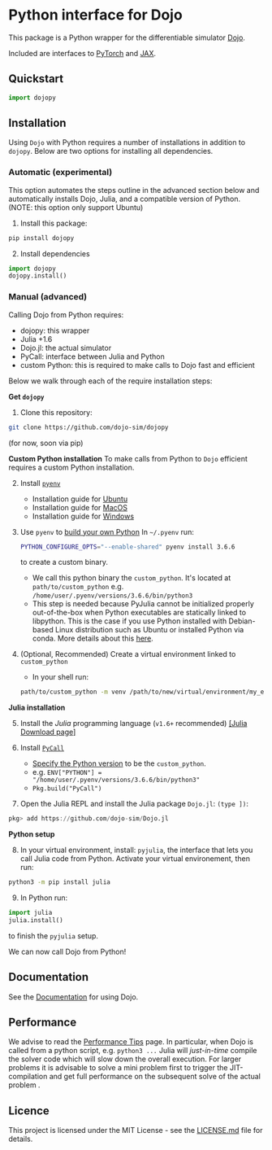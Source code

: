 # Python interface for Dojo

This package is a Python wrapper for the differentiable simulator [Dojo](https://github.com/dojo-sim/Dojo.jl).

Included are interfaces to [PyTorch](https://github.com/pytorch/pytorch) and [JAX](https://github.com/google/jax).

## Quickstart 
```python
import dojopy 

```

## Installation
Using `Dojo` with Python requires a number of installations in addition to `dojopy`. Below are two options for installing all dependencies.

### Automatic (experimental)
This option automates the steps outline in the advanced section below and automatically installs Dojo, Julia, and a compatible version of Python. (NOTE: this option only support Ubuntu)

1. Install this package:

```bash 
pip install dojopy 
```

2. Install dependencies 

```python 
import dojopy 
dojopy.install()
```

### Manual (advanced)
Calling Dojo from Python requires: 
- dojopy: this wrapper
- Julia +1.6
- Dojo.jl: the actual simulator
- PyCall: interface between Julia and Python 
- custom Python: this is required to make calls to Dojo fast and efficient 

Below we walk through each of the require installation steps: 

**Get `dojopy`**
1. Clone this repository: 

```bash
git clone https://github.com/dojo-sim/dojopy
```
(for now, soon via pip)

**Custom Python installation**
To make calls from Python to `Dojo` efficient requires a custom Python installation. 

2. Install  [`pyenv`](https://julialang.org/downloads/)
    - Installation guide for [Ubuntu](https://www.liquidweb.com/kb/how-to-install-pyenv-on-ubuntu-18-04/)
    - Installation guide for [MacOS](https://julialang.org/downloads/)
    - Installation guide for [Windows](https://julialang.org/downloads/)

3. Use `pyenv` to [build your own Python](https://pyjulia.readthedocs.io/en/stable/troubleshooting.html#ultimate-fix-build-your-own-python)
    In `~/.pyenv` run: 

    ```bash
    PYTHON_CONFIGURE_OPTS="--enable-shared" pyenv install 3.6.6
    ```

    to create a custom binary.

    - We call this python binary the `custom_python`. It's located at `path/to/custom_python` e.g. `/home/user/.pyenv/versions/3.6.6/bin/python3` 
    - This step is needed because PyJulia cannot be initialized properly out-of-the-box when Python executables are statically linked to libpython. This is the case if you use Python installed with Debian-based Linux distribution such as Ubuntu or installed Python via conda. More details about this [here](https://pyjulia.readthedocs.io/en/stable/troubleshooting.html#ultimate-fix-build-your-own-python).

4. (Optional, Recommended) Create a virtual environment linked to `custom_python`
    - In your shell run: 

    ```bash
    path/to/custom_python -m venv /path/to/new/virtual/environment/my_env
    ```

**Julia installation**

5. Install the *Julia* programming language (`v1.6+` recommended) [[Julia Download page]](https://julialang.org/downloads/)

6. Install [`PyCall`](https://github.com/JuliaPy/PyCall.jl)
     - [Specify the Python version](https://github.com/JuliaPy/PyCall.jl#specifying-the-python-version) to be the `custom_python`.
     - e.g. `ENV["PYTHON"] = "/home/user/.pyenv/versions/3.6.6/bin/python3"`
     - `Pkg.build("PyCall")`
   
7. Open the Julia REPL and install the Julia package `Dojo.jl`: `(type ])`: 
```julia
pkg> add https://github.com/dojo-sim/Dojo.jl
```

**Python setup**

8. In your virtual environment, install: `pyjulia`, the interface that lets you call Julia code from Python. Activate your virtual environement, then run:
```bash
python3 -m pip install julia
```

9. In Python run:
```python
import julia
julia.install()
```
to finish the `pyjulia` setup.

We can now call Dojo from Python!

## Documentation
See the [Documentation](https://dojo-sim.github.io/Dojo.jl/dev/) for using Dojo.

## Performance
We advise to read the [Performance Tips](https://github.com/dojo-sim/Dojo.jl) page. In particular, when Dojo is called from a python script, e.g. `python3 ...` Julia will *just-in-time* compile the solver code which will slow down the overall execution. For larger problems it is advisable to solve a mini problem first to trigger the JIT-compilation and get full performance on the subsequent solve of the actual problem .

## Licence
This project is licensed under the MIT License - see the [LICENSE.md](LICENSE.md) file for details.
